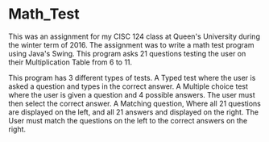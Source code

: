 # Math_Test

This was an assignment for my CISC 124 class at Queen's University during the winter term of 2016.
The assignment was to write a math test program using Java's Swing.
This program asks 21 questions testing the user on their Multiplication Table from 6 to 11.

This program has 3 different types of tests.
A Typed test where the user is asked a question and types in the correct answer.
A Multiple choice test where the user is given a question and 4 possible answers. The user must then select the correct answer.
A Matching question, Where all 21 questions are displayed on the left, and all 21 answers and displayed on the right. The User must match the questions on the left to the correct answers on the right.
